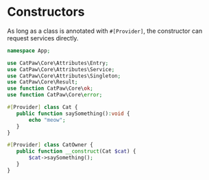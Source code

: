 # Constructors

As long as a class is annotated with `#[Provider]`, the constructor can request services directly.

 ```php
namespace App;

use CatPaw\Core\Attributes\Entry;
use CatPaw\Core\Attributes\Service;
use CatPaw\Core\Attributes\Singleton;
use CatPaw\Core\Result;
use function CatPaw\Core\ok;
use function CatPaw\Core\error;

#[Provider] class Cat {
    public function saySomething():void {
        echo "meow";
    }
}

#[Provider] class CatOwner {
    public function __construct(Cat $cat) {
        $cat->saySomething();
    }
}
 ```

